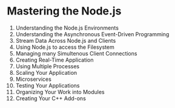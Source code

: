 # Mastering the Node.js

1. Understanding the Node.js Environments
2. Understanding the Asynchronous Event-Driven Programming
3. Stream Data Across Node.js and Clients
4. Using Node.js to access the Filesystem
5. Managing many Simultenous Client Connections
6. Creating Real-Time Application
7. Using Multiple Processes
8. Scaling Your Application
9. Microservices
10. Testing Your Applications
11. Organizing Your Work into Modules
12. Creating Your C++ Add-ons